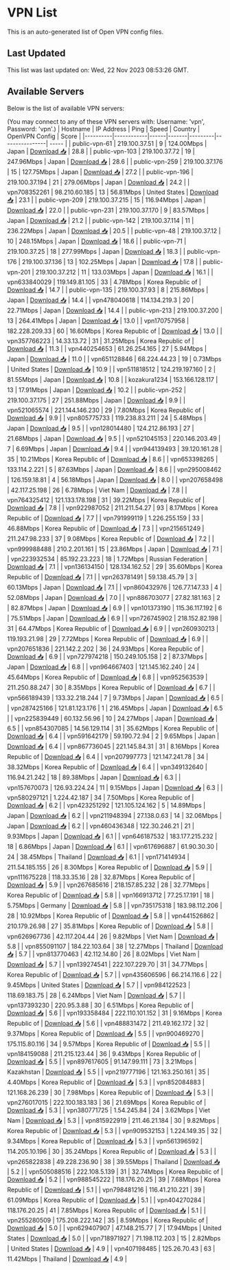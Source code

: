 # VPN List

This is an auto-generated list of Open VPN config files.

## Last Updated

This list was last updated on: Wed, 22 Nov 2023 08:53:26 GMT.

## Available Servers

Below is the list of available VPN servers:

(You may connect to any of these VPN servers with: Username: 'vpn', Password: 'vpn'.)
| Hostname | IP Address | Ping | Speed | Country | OpenVPN Config | Score |
|----------|------------|------|-------|---------|----------------| ----- |
| public-vpn-61 | 219.100.37.51 | 9 | 124.00Mbps | Japan | [Download 📥](./configs/server_0_JP.ovpn) | 28.8 |
| public-vpn-103 | 219.100.37.72 | 19 | 247.96Mbps | Japan | [Download 📥](./configs/server_1_JP.ovpn) | 28.6 |
| public-vpn-259 | 219.100.37.176 | 15 | 127.75Mbps | Japan | [Download 📥](./configs/server_2_JP.ovpn) | 27.2 |
| public-vpn-196 | 219.100.37.194 | 21 | 279.06Mbps | Japan | [Download 📥](./configs/server_3_JP.ovpn) | 24.2 |
| vpn708352261 | 98.210.60.185 | 13 | 56.81Mbps | United States | [Download 📥](./configs/server_4_US.ovpn) | 23.1 |
| public-vpn-209 | 219.100.37.215 | 15 | 116.94Mbps | Japan | [Download 📥](./configs/server_5_JP.ovpn) | 22.0 |
| public-vpn-231 | 219.100.37.170 | 9 | 83.57Mbps | Japan | [Download 📥](./configs/server_6_JP.ovpn) | 21.2 |
| public-vpn-142 | 219.100.37.114 | 11 | 236.22Mbps | Japan | [Download 📥](./configs/server_7_JP.ovpn) | 20.5 |
| public-vpn-48 | 219.100.37.12 | 10 | 248.15Mbps | Japan | [Download 📥](./configs/server_8_JP.ovpn) | 18.6 |
| public-vpn-71 | 219.100.37.25 | 18 | 277.99Mbps | Japan | [Download 📥](./configs/server_9_JP.ovpn) | 18.3 |
| public-vpn-176 | 219.100.37.136 | 13 | 102.25Mbps | Japan | [Download 📥](./configs/server_10_JP.ovpn) | 17.8 |
| public-vpn-201 | 219.100.37.212 | 11 | 133.03Mbps | Japan | [Download 📥](./configs/server_11_JP.ovpn) | 16.1 |
| vpn633840029 | 119.149.81.105 | 33 | 4.78Mbps | Korea Republic of | [Download 📥](./configs/server_12_KR.ovpn) | 14.7 |
| public-vpn-135 | 219.100.37.93 | 8 | 215.86Mbps | Japan | [Download 📥](./configs/server_13_JP.ovpn) | 14.4 |
| vpn478040618 | 114.134.219.3 | 20 | 22.71Mbps | Japan | [Download 📥](./configs/server_14_JP.ovpn) | 14.4 |
| public-vpn-213 | 219.100.37.200 | 13 | 264.41Mbps | Japan | [Download 📥](./configs/server_15_JP.ovpn) | 13.0 |
| vpn170757958 | 182.228.209.33 | 60 | 16.60Mbps | Korea Republic of | [Download 📥](./configs/server_16_KR.ovpn) | 13.0 |
| vpn357766223 | 14.33.13.72 | 31 | 31.25Mbps | Korea Republic of | [Download 📥](./configs/server_17_KR.ovpn) | 11.3 |
| vpn440254653 | 61.26.254.165 | 27 | 5.94Mbps | Japan | [Download 📥](./configs/server_18_JP.ovpn) | 11.0 |
| vpn651128846 | 68.224.44.23 | 19 | 0.73Mbps | United States | [Download 📥](./configs/server_19_US.ovpn) | 10.9 |
| vpn511818512 | 124.219.197.160 | 2 | 81.55Mbps | Japan | [Download 📥](./configs/server_20_JP.ovpn) | 10.8 |
| kozakura1234 | 153.166.128.117 | 13 | 17.91Mbps | Japan | [Download 📥](./configs/server_21_JP.ovpn) | 10.2 |
| public-vpn-252 | 219.100.37.175 | 27 | 251.88Mbps | Japan | [Download 📥](./configs/server_22_JP.ovpn) | 9.9 |
| vpn521065574 | 221.144.146.230 | 29 | 7.80Mbps | Korea Republic of | [Download 📥](./configs/server_23_KR.ovpn) | 9.9 |
| vpn805775733 | 119.238.83.211 | 24 | 5.48Mbps | Japan | [Download 📥](./configs/server_24_JP.ovpn) | 9.5 |
| vpn128014480 | 124.212.86.193 | 27 | 21.68Mbps | Japan | [Download 📥](./configs/server_25_JP.ovpn) | 9.5 |
| vpn521045153 | 220.146.203.49 | 7 | 6.69Mbps | Japan | [Download 📥](./configs/server_26_JP.ovpn) | 9.4 |
| vpn944139493 | 39.120.161.28 | 35 | 10.21Mbps | Korea Republic of | [Download 📥](./configs/server_27_KR.ovpn) | 8.6 |
| vpn653398265 | 133.114.2.221 | 5 | 87.63Mbps | Japan | [Download 📥](./configs/server_28_JP.ovpn) | 8.6 |
| vpn295008462 | 126.159.18.81 | 4 | 56.18Mbps | Japan | [Download 📥](./configs/server_29_JP.ovpn) | 8.0 |
| vpn207658498 | 42.117.25.198 | 26 | 6.78Mbps | Viet Nam | [Download 📥](./configs/server_30_VN.ovpn) | 7.8 |
| vpn764325412 | 121.133.178.198 | 31 | 39.22Mbps | Korea Republic of | [Download 📥](./configs/server_31_KR.ovpn) | 7.8 |
| vpn922987052 | 211.211.54.27 | 93 | 8.17Mbps | Korea Republic of | [Download 📥](./configs/server_32_KR.ovpn) | 7.7 |
| vpn791999119 | 1.226.255.159 | 33 | 46.88Mbps | Korea Republic of | [Download 📥](./configs/server_33_KR.ovpn) | 7.3 |
| vpn215651249 | 211.247.98.233 | 37 | 9.08Mbps | Korea Republic of | [Download 📥](./configs/server_34_KR.ovpn) | 7.2 |
| vpn999988488 | 210.2.201.161 | 15 | 23.86Mbps | Japan | [Download 📥](./configs/server_35_JP.ovpn) | 7.1 |
| vpn223932534 | 85.192.23.223 | 18 | 1.72Mbps | Russian Federation | [Download 📥](./configs/server_36_RU.ovpn) | 7.1 |
| vpn136134150 | 128.134.162.52 | 29 | 35.60Mbps | Korea Republic of | [Download 📥](./configs/server_37_KR.ovpn) | 7.1 |
| vpn263781491 | 59.138.45.79 | 3 | 60.13Mbps | Japan | [Download 📥](./configs/server_38_JP.ovpn) | 7.1 |
| vpn860432976 | 126.77.147.33 | 4 | 52.08Mbps | Japan | [Download 📥](./configs/server_39_JP.ovpn) | 7.0 |
| vpn886703077 | 27.82.181.163 | 2 | 82.87Mbps | Japan | [Download 📥](./configs/server_40_JP.ovpn) | 6.9 |
| vpn101373190 | 115.36.117.192 | 6 | 75.51Mbps | Japan | [Download 📥](./configs/server_41_JP.ovpn) | 6.9 |
| vpn726745902 | 218.152.82.198 | 31 | 64.47Mbps | Korea Republic of | [Download 📥](./configs/server_42_KR.ovpn) | 6.9 |
| vpn260930213 | 119.193.21.98 | 29 | 7.72Mbps | Korea Republic of | [Download 📥](./configs/server_43_KR.ovpn) | 6.9 |
| vpn207651836 | 221.142.2.202 | 36 | 24.93Mbps | Korea Republic of | [Download 📥](./configs/server_44_KR.ovpn) | 6.9 |
| vpn727974218 | 150.249.105.158 | 2 | 87.37Mbps | Japan | [Download 📥](./configs/server_45_JP.ovpn) | 6.8 |
| vpn964667403 | 121.145.162.240 | 24 | 45.64Mbps | Korea Republic of | [Download 📥](./configs/server_46_KR.ovpn) | 6.8 |
| vpn952563539 | 211.250.88.247 | 30 | 8.35Mbps | Korea Republic of | [Download 📥](./configs/server_47_KR.ovpn) | 6.7 |
| vpn566189439 | 133.32.218.244 | 7 | 9.73Mbps | Japan | [Download 📥](./configs/server_48_JP.ovpn) | 6.5 |
| vpn287425166 | 121.81.123.176 | 1 | 216.45Mbps | Japan | [Download 📥](./configs/server_49_JP.ovpn) | 6.5 |
| vpn225839449 | 60.132.56.96 | 10 | 24.27Mbps | Japan | [Download 📥](./configs/server_50_JP.ovpn) | 6.5 |
| vpn854307085 | 14.56.129.114 | 31 | 35.62Mbps | Korea Republic of | [Download 📥](./configs/server_51_KR.ovpn) | 6.4 |
| vpn591642179 | 59.190.72.94 | 2 | 9.65Mbps | Japan | [Download 📥](./configs/server_52_JP.ovpn) | 6.4 |
| vpn867736045 | 221.145.84.31 | 31 | 8.16Mbps | Korea Republic of | [Download 📥](./configs/server_53_KR.ovpn) | 6.4 |
| vpn207997773 | 121.147.241.78 | 34 | 38.32Mbps | Korea Republic of | [Download 📥](./configs/server_54_KR.ovpn) | 6.4 |
| vpn349132640 | 116.94.21.242 | 18 | 89.38Mbps | Japan | [Download 📥](./configs/server_55_JP.ovpn) | 6.3 |
| vpn157670073 | 126.93.224.24 | 11 | 9.15Mbps | Japan | [Download 📥](./configs/server_56_JP.ovpn) | 6.3 |
| vpn580297121 | 1.224.42.187 | 34 | 7.50Mbps | Korea Republic of | [Download 📥](./configs/server_57_KR.ovpn) | 6.2 |
| vpn423251292 | 121.105.124.162 | 5 | 14.89Mbps | Japan | [Download 📥](./configs/server_58_JP.ovpn) | 6.2 |
| vpn211948394 | 27.138.0.63 | 14 | 32.06Mbps | Japan | [Download 📥](./configs/server_59_JP.ovpn) | 6.2 |
| vpn460436348 | 122.30.246.21 | 21 | 9.93Mbps | Japan | [Download 📥](./configs/server_60_JP.ovpn) | 6.1 |
| vpn646187532 | 183.177.215.232 | 18 | 6.86Mbps | Japan | [Download 📥](./configs/server_61_JP.ovpn) | 6.1 |
| vpn617696887 | 61.90.30.30 | 24 | 38.45Mbps | Thailand | [Download 📥](./configs/server_62_TH.ovpn) | 6.1 |
| vpn171414934 | 211.54.185.155 | 26 | 8.30Mbps | Korea Republic of | [Download 📥](./configs/server_63_KR.ovpn) | 5.9 |
| vpn111675228 | 118.33.35.16 | 28 | 32.87Mbps | Korea Republic of | [Download 📥](./configs/server_64_KR.ovpn) | 5.9 |
| vpn267685616 | 218.157.85.232 | 28 | 32.77Mbps | Korea Republic of | [Download 📥](./configs/server_65_KR.ovpn) | 5.8 |
| vpn166913712 | 77.25.17.191 | 18 | 5.75Mbps | Germany | [Download 📥](./configs/server_66_DE.ovpn) | 5.8 |
| vpn735175318 | 183.98.112.206 | 28 | 10.92Mbps | Korea Republic of | [Download 📥](./configs/server_67_KR.ovpn) | 5.8 |
| vpn441526862 | 210.179.26.98 | 27 | 35.81Mbps | Korea Republic of | [Download 📥](./configs/server_68_KR.ovpn) | 5.8 |
| vpn626967736 | 42.117.204.44 | 26 | 9.82Mbps | Viet Nam | [Download 📥](./configs/server_69_VN.ovpn) | 5.8 |
| vpn855091107 | 184.22.103.64 | 38 | 12.27Mbps | Thailand | [Download 📥](./configs/server_70_TH.ovpn) | 5.7 |
| vpn813770463 | 42.112.14.80 | 26 | 8.02Mbps | Viet Nam | [Download 📥](./configs/server_71_VN.ovpn) | 5.7 |
| vpn139274541 | 222.107.229.70 | 31 | 34.77Mbps | Korea Republic of | [Download 📥](./configs/server_72_KR.ovpn) | 5.7 |
| vpn435606596 | 66.214.116.6 | 22 | 9.45Mbps | United States | [Download 📥](./configs/server_73_US.ovpn) | 5.7 |
| vpn984122523 | 118.69.183.75 | 28 | 6.24Mbps | Viet Nam | [Download 📥](./configs/server_74_VN.ovpn) | 5.7 |
| vpn137393230 | 220.95.3.88 | 30 | 6.51Mbps | Korea Republic of | [Download 📥](./configs/server_75_KR.ovpn) | 5.6 |
| vpn193358484 | 222.110.101.152 | 31 | 9.16Mbps | Korea Republic of | [Download 📥](./configs/server_76_KR.ovpn) | 5.6 |
| vpn488831472 | 211.49.162.172 | 32 | 9.37Mbps | Korea Republic of | [Download 📥](./configs/server_77_KR.ovpn) | 5.5 |
| vpn900469270 | 175.115.80.116 | 34 | 9.57Mbps | Korea Republic of | [Download 📥](./configs/server_78_KR.ovpn) | 5.5 |
| vpn184159088 | 211.215.123.44 | 36 | 9.43Mbps | Korea Republic of | [Download 📥](./configs/server_79_KR.ovpn) | 5.5 |
| vpn897617605 | 91.147.99.111 | 73 | 3.21Mbps | Kazakhstan | [Download 📥](./configs/server_80_KZ.ovpn) | 5.5 |
| vpn219777196 | 121.163.250.161 | 35 | 4.40Mbps | Korea Republic of | [Download 📥](./configs/server_81_KR.ovpn) | 5.3 |
| vpn852084883 | 121.168.26.239 | 30 | 7.98Mbps | Korea Republic of | [Download 📥](./configs/server_82_KR.ovpn) | 5.3 |
| vpn276017015 | 222.100.183.183 | 36 | 21.69Mbps | Korea Republic of | [Download 📥](./configs/server_83_KR.ovpn) | 5.3 |
| vpn380771725 | 1.54.245.84 | 24 | 3.62Mbps | Viet Nam | [Download 📥](./configs/server_84_VN.ovpn) | 5.3 |
| vpn815922919 | 211.46.21.184 | 30 | 9.82Mbps | Korea Republic of | [Download 📥](./configs/server_85_KR.ovpn) | 5.3 |
| vpn909532153 | 1.224.149.35 | 32 | 9.34Mbps | Korea Republic of | [Download 📥](./configs/server_86_KR.ovpn) | 5.3 |
| vpn561396592 | 114.205.10.196 | 30 | 35.24Mbps | Korea Republic of | [Download 📥](./configs/server_87_KR.ovpn) | 5.3 |
| vpn265822838 | 49.228.236.90 | 38 | 39.55Mbps | Thailand | [Download 📥](./configs/server_88_TH.ovpn) | 5.2 |
| vpn505088516 | 222.108.5.139 | 31 | 32.74Mbps | Korea Republic of | [Download 📥](./configs/server_89_KR.ovpn) | 5.2 |
| vpn988545222 | 118.176.20.25 | 39 | 7.68Mbps | Korea Republic of | [Download 📥](./configs/server_90_KR.ovpn) | 5.1 |
| vpn798481216 | 116.41.210.221 | 39 | 61.09Mbps | Korea Republic of | [Download 📥](./configs/server_91_KR.ovpn) | 5.1 |
| vpn404270284 | 118.176.20.25 | 41 | 7.85Mbps | Korea Republic of | [Download 📥](./configs/server_92_KR.ovpn) | 5.1 |
| vpn255280509 | 175.208.222.142 | 35 | 8.59Mbps | Korea Republic of | [Download 📥](./configs/server_93_KR.ovpn) | 5.0 |
| vpn629407907 | 47.148.215.77 | 7 | 17.94Mbps | United States | [Download 📥](./configs/server_94_US.ovpn) | 5.0 |
| vpn718971927 | 71.198.112.203 | 15 | 2.82Mbps | United States | [Download 📥](./configs/server_95_US.ovpn) | 4.9 |
| vpn407198485 | 125.26.70.43 | 63 | 11.42Mbps | Thailand | [Download 📥](./configs/server_96_TH.ovpn) | 4.9 |

